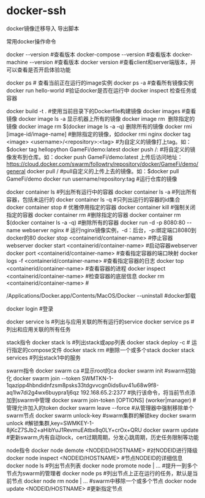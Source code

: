 # docker-ssh
docker镜像迁移导入 导出脚本

常用docker操作命令

docker --version #查看版本
docker-compose --version #查看版本
docker-machine --version #查看版本
docker version #查看client和server端版本，并可以查看是否开启体验功能


docker ps # 查看当前正在运行的image实例
docker ps -a #查看所有镜像实例
docker run hello-world #验证docker是否在运行中
docker inspect <task or container>   检查任务或容器

docker build -t <image-name> . #使用当前目录下的Dockerfile构建镜像
docker images #查看镜像
docker image ls -a  显示机器上所有的镜像
docker image rm <image id>      删除指定的镜像
docker image rm $(docker image ls -a -q)  删除所有的镜像
docker rmi [image-id/image-name] #删除指定的镜像，如docker rmi nginx
docker tag <image> <username>/<repository>:<tag> #为自定义的镜像打上tag。如：$docker tag hellopython GameFi/demo:latest
docker push <username>/<repository>:<tag> #将自定义的镜像发布到仓库。如：docker push GameFi/demo:latest
    上传后访问地址：https://cloud.docker.com/swarm/followtry/repository/docker/GameFi/demo/general
docker pull <username>/<repository> #pull自定义的上传上去的镜像。如：$docker pull GameFi/demo
docker run username/repository:tag #运行仓库的镜像
  
  
  
docker container ls #列出所有运行中的容器
docker container ls -a #列出所有容器，包括未运行的
docker container ls -q     #只列出运行的容器的id集合
docker container stop <hash>  # 优雅停用指定的容器
docker container kill <hash>  #强制关闭指定的容器
docker container rm <hash>    #删除指定的容器
docker container rm $(docker container ls -a -q)  #删除所有的容器
docker run -d -p 8080:80 --name webserver nginx # 运行nginx镜像实例，-d：后台，-p:绑定端口8080到docker的80
docker stop <containerid/container-name> #停止容器webserver
docker start <containerid/container-name> #启动容器webserver
docker port <containerid/container-name> #查看指定容器的端口映射
docker logs -f <containerid/container-name> #查看指定容器的日志
docker top <containerid/container-name>  #查看容器的进程
docker inspect <containerid/container-name> #检查容器的底层信息
docker rm <containerid/container-name> #

  
  
/Applications/Docker.app/Contents/MacOS/Docker --uninstall #docker卸载

  
docker login #登录

docker service ls  #列出与应用关联的所有运行的service
docker service ps <service>  #列出和应用关联的所有任务

stack指令
docker stack ls  #列出stack或app列表
docker stack deploy -c <composefile> <appname>  # 运行指定的compose文件
docker stack rm <appname>  #删除一个或多个stack
docker stack services <stack1>#列出stack1中的服务
  
  
swarm指令
docker swarm ca  #显示root的ca
docker swarm init #swarm初始化
docker swarm join --token SWMTKN-1-1qazipp4hbndidnfzsm8psks33tdgvvcgn0ids6uv41u68w9f8-aq1lw7di2g4wx6buypra1j6qz 192.168.65.2:2377 #执行该命令，将当前节点添加到swarm中管理
docker swarm join-token [OPTIONS] (worker|manager) #管理允许加入的token
docker swarm leave --force  #从管理器中强制移除单个swarm节点
docker swarm unlock-key #swarm集群的解锁key
docker swarm unlock #解锁集群,key=SWMKEY-1-8jKcZ7SJb2+aHibYuJ1RevmuEAtbx8q0LY+crOx+QRU
docker swarm update   #更新swarm,内有自动lock，cert过期周期，分发心跳周期，历史任务限制等功能
  
  
node指令
docker node demote <NODEID/HOSTNAME> #对NODEID进行降级
docker node inspect <NODEID/HOSTNAME> #节点NODEID的详细信息
docker node ls #列出节点列表
docker node promote node | ... #提升一到多个节点为swarm的管理者
docker node ps #列出节点上正在运行的任务，默认是当前节点
docker node rm node | ... #swarm中移除一个或多个节点
docker node update <NODEID/HOSTNAME> #更新指定节点
